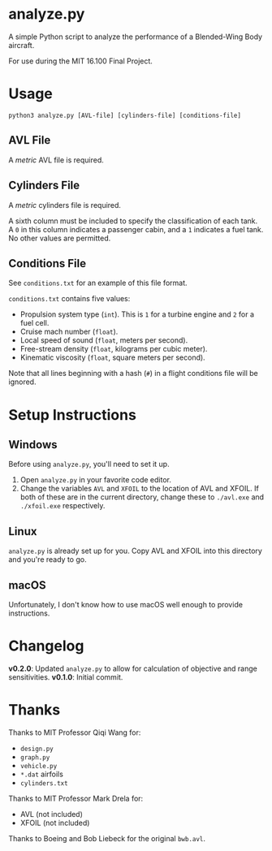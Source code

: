 # analyze.py

A simple Python script to analyze the performance of a Blended-Wing Body aircraft.

For use during the MIT 16.100 Final Project.

# Usage

```
python3 analyze.py [AVL-file] [cylinders-file] [conditions-file]
```

## AVL File

A *metric* AVL file is required.

## Cylinders File

A *metric* cylinders file is required.

A sixth column must be included to specify the classification of each tank.
A `0` in this column indicates a passenger cabin, and a `1` indicates a fuel tank.
No other values are permitted.

## Conditions File

See `conditions.txt` for an example of this file format.

`conditions.txt` contains five values:
- Propulsion system type (`int`).  This is `1` for a turbine engine and `2` for a fuel cell.
- Cruise mach number (`float`).
- Local speed of sound (`float`, meters per second).
- Free-stream density (`float`, kilograms per cubic meter).
- Kinematic viscosity (`float`, square meters per second).

Note that all lines beginning with a hash (`#`) in a flight conditions file will be ignored. 

# Setup Instructions

## Windows

Before using `analyze.py`, you'll need to set it up.

1. Open `analyze.py` in your favorite code editor.
2. Change the variables `AVL` and `XFOIL` to the location of AVL and XFOIL.  If both of these are in the current
directory, change these to `./avl.exe` and `./xfoil.exe` respectively.

## Linux

`analyze.py` is already set up for you.  Copy AVL and XFOIL into this directory and you're ready to go.

## macOS

Unfortunately, I don't know how to use macOS well enough to provide instructions.

# Changelog

**v0.2.0**: Updated `analyze.py` to allow for calculation of objective and range sensitivities.
**v0.1.0**: Initial commit.

# Thanks

Thanks to MIT Professor Qiqi Wang for:
- `design.py`
- `graph.py`
- `vehicle.py`
- `*.dat` airfoils
- `cylinders.txt`

Thanks to MIT Professor Mark Drela for:
- AVL (not included)
- XFOIL (not included)

Thanks to Boeing and Bob Liebeck for the original `bwb.avl`.